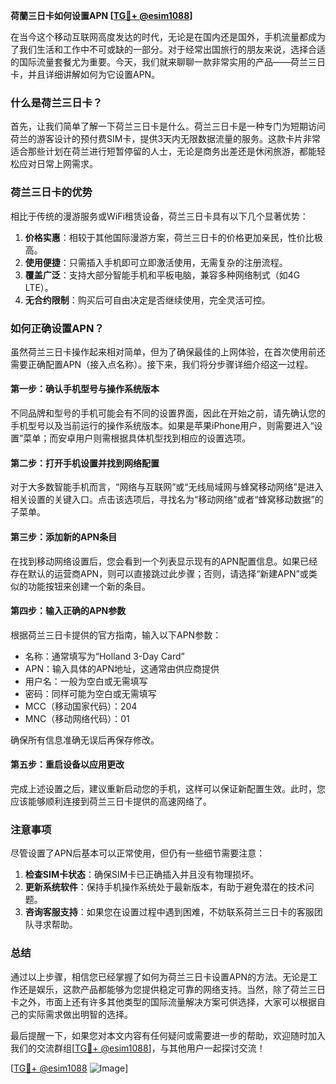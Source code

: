 **荷蘭三日卡如何设置APN [[TG💪+ @esim1088](https://t.me/s/esim1088)]**

在当今这个移动互联网高度发达的时代，无论是在国内还是国外，手机流量都成为了我们生活和工作中不可或缺的一部分。对于经常出国旅行的朋友来说，选择合适的国际流量套餐尤为重要。今天，我们就来聊聊一款非常实用的产品——荷兰三日卡，并且详细讲解如何为它设置APN。

### 什么是荷兰三日卡？

首先，让我们简单了解一下荷兰三日卡是什么。荷兰三日卡是一种专门为短期访问荷兰的游客设计的预付费SIM卡，提供3天内无限数据流量的服务。这款卡片非常适合那些计划在荷兰进行短暂停留的人士，无论是商务出差还是休闲旅游，都能轻松应对日常上网需求。

### 荷兰三日卡的优势

相比于传统的漫游服务或WiFi租赁设备，荷兰三日卡具有以下几个显著优势：

1. **价格实惠**：相较于其他国际漫游方案，荷兰三日卡的价格更加亲民，性价比极高。
2. **使用便捷**：只需插入手机即可立即激活使用，无需复杂的注册流程。
3. **覆盖广泛**：支持大部分智能手机和平板电脑，兼容多种网络制式（如4G LTE）。
4. **无合约限制**：购买后可自由决定是否继续使用，完全灵活可控。

### 如何正确设置APN？

虽然荷兰三日卡操作起来相对简单，但为了确保最佳的上网体验，在首次使用前还需要正确配置APN（接入点名称）。接下来，我们将分步骤详细介绍这一过程。

#### 第一步：确认手机型号与操作系统版本

不同品牌和型号的手机可能会有不同的设置界面，因此在开始之前，请先确认您的手机型号以及当前运行的操作系统版本。如果是苹果iPhone用户，则需要进入“设置”菜单；而安卓用户则需根据具体机型找到相应的设置选项。

#### 第二步：打开手机设置并找到网络配置

对于大多数智能手机而言，“网络与互联网”或“无线局域网与蜂窝移动网络”是进入相关设置的关键入口。点击该选项后，寻找名为“移动网络”或者“蜂窝移动数据”的子菜单。

#### 第三步：添加新的APN条目

在找到移动网络设置后，您会看到一个列表显示现有的APN配置信息。如果已经存在默认的运营商APN，则可以直接跳过此步骤；否则，请选择“新建APN”或类似的功能按钮来创建一个新的条目。

#### 第四步：输入正确的APN参数

根据荷兰三日卡提供的官方指南，输入以下APN参数：
- 名称：通常填写为“Holland 3-Day Card”
- APN：输入具体的APN地址，这通常由供应商提供
- 用户名：一般为空白或无需填写
- 密码：同样可能为空白或无需填写
- MCC（移动国家代码）：204
- MNC（移动网络代码）：01

确保所有信息准确无误后再保存修改。

#### 第五步：重启设备以应用更改

完成上述设置之后，建议重新启动您的手机，这样可以保证新配置生效。此时，您应该能够顺利连接到荷兰三日卡提供的高速网络了。

### 注意事项

尽管设置了APN后基本可以正常使用，但仍有一些细节需要注意：

1. **检查SIM卡状态**：确保SIM卡已正确插入并且没有物理损坏。
2. **更新系统软件**：保持手机操作系统处于最新版本，有助于避免潜在的技术问题。
3. **咨询客服支持**：如果您在设置过程中遇到困难，不妨联系荷兰三日卡的客服团队寻求帮助。

### 总结

通过以上步骤，相信您已经掌握了如何为荷兰三日卡设置APN的方法。无论是工作还是娱乐，这款产品都能够为您提供稳定可靠的网络支持。当然，除了荷兰三日卡之外，市面上还有许多其他类型的国际流量解决方案可供选择，大家可以根据自己的实际需求做出明智的选择。

最后提醒一下，如果您对本文内容有任何疑问或需要进一步的帮助，欢迎随时加入我们的交流群组[[TG💪+ @esim1088](https://t.me/s/esim1088)]，与其他用户一起探讨交流！

[[TG💪+ @esim1088](https://t.me/s/esim1088) ![Image](https://i.postimg.cc/4NQfJmqS/Snipaste-2025-05-13-00-14-12.png)]